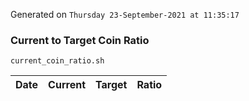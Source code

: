 Generated on `Thursday 23-September-2021 at 11:35:17`

### Current to Target Coin Ratio
`current_coin_ratio.sh`

Date|Current|Target|Ratio
---|---|---|---

